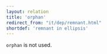 ```yaml
---
layout: relation
title: 'orphan'
redirect_from: "it/dep/remnant.html"
shortdef: 'remnant in ellipsis'
---
```


`orphan` is not used.
